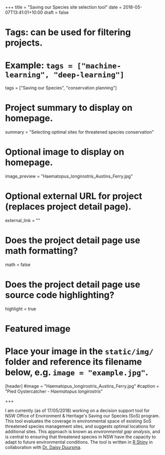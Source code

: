 +++
title = "Saving our Species site selection tool"
date = 2018-05-07T13:41:01+10:00
draft = false

# Tags: can be used for filtering projects.
# Example: `tags = ["machine-learning", "deep-learning"]`
tags = ["Saving our Species", "conservation planning"]

# Project summary to display on homepage.
summary = "Selecting optimal sites for threatened species conservation"

# Optional image to display on homepage.
image_preview = "Haematopus_longirostris_Austins_Ferry.jpg"

# Optional external URL for project (replaces project detail page).
external_link = ""

# Does the project detail page use math formatting?
math = false

# Does the project detail page use source code highlighting?
highlight = true

# Featured image
# Place your image in the `static/img/` folder and reference its filename below, e.g. `image = "example.jpg"`.
[header]
#image = "Haematopus_longirostris_Austins_Ferry.jpg"
#caption = "Pied Oystercatcher - *Haematopus longirostris*"

+++

I am currently (as of 17/05/2018) working on a decision support tool for NSW Office of Environment & Heritage's Saving our Species (SoS) program. This tool evaluates the coverage in environmental space of existing SoS threatened species management sites, and suggests optimal locations for additional sites. This approach is known as *environmental gap analysis*, and is central to ensuring that threatened species in NSW have the capacity to adapt to future environmental conditions. The tool is written in [R Shiny](https://shiny.rstudio.com/) in collaboration with [Dr. Daisy Duursma](https://github.com/daisyduursma/). 